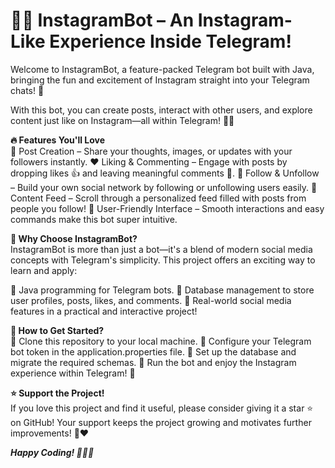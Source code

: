 # 🤖📸 InstagramBot – An Instagram-Like Experience Inside Telegram!
Welcome to InstagramBot, a feature-packed Telegram bot built with Java, bringing the fun and excitement of Instagram straight into your Telegram chats! 🎉

With this bot, you can create posts, interact with other users, and explore content just like on Instagram—all within Telegram! 🚀✨

**🔥 Features You'll Love**  
📸 Post Creation – Share your thoughts, images, or updates with your followers instantly.
❤️ Liking & Commenting – Engage with posts by dropping likes 👍 and leaving meaningful comments 💬.
👥 Follow & Unfollow – Build your own social network by following or unfollowing users easily.
📰 Content Feed – Scroll through a personalized feed filled with posts from people you follow!
🎨 User-Friendly Interface – Smooth interactions and easy commands make this bot super intuitive.

**🤔 Why Choose InstagramBot?**  
InstagramBot is more than just a bot—it's a blend of modern social media concepts with Telegram's simplicity.
This project offers an exciting way to learn and apply:

📌 Java programming for Telegram bots.
📌 Database management to store user profiles, posts, likes, and comments.
📌 Real-world social media features in a practical and interactive project!

**🚀 How to Get Started?**  
🔹 Clone this repository to your local machine.
🔹 Configure your Telegram bot token in the application.properties file.
🔹 Set up the database and migrate the required schemas.
🔹 Run the bot and enjoy the Instagram experience within Telegram! 🎉

**⭐ Support the Project!**  
If you love this project and find it useful, please consider giving it a star ⭐ on GitHub!
Your support keeps the project growing and motivates further improvements! 🚀❤️

***Happy Coding! 👨‍💻🔥***

